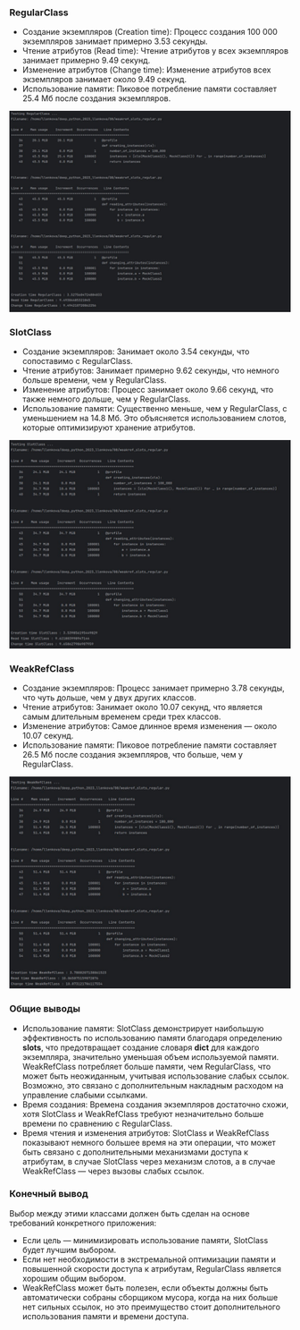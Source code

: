 ### RegularClass
- Создание экземпляров (Creation time): Процесс создания 100 000 экземпляров занимает примерно 3.53 секунды. 
- Чтение атрибутов (Read time): Чтение атрибутов у всех экземпляров занимает примерно 9.49 секунд.
- Изменение атрибутов (Change time): Изменение атрибутов всех экземпляров занимает около 9.49 секунд.
- Использование памяти: Пиковое потребление памяти составляет 25.4 Мб после создания экземпляров.

![Alt text](./images/regular.jpg)

### SlotClass
- Создание экземпляров: Занимает около 3.54 секунды, что сопоставимо с RegularClass.
- Чтение атрибутов: Занимает примерно 9.62 секунды, что немного больше времени, чем у RegularClass.
- Изменение атрибутов: Процесс занимает около 9.66 секунд, что также немного дольше, чем у RegularClass.
- Использование памяти: Существенно меньше, чем у RegularClass, с уменьшением на 14.8 Мб. Это объясняется использованием слотов, которые оптимизируют хранение атрибутов.

![Alt text](./images/slots.jpg)

### WeakRefClass
- Создание экземпляров: Процесс занимает примерно 3.78 секунды, что чуть дольше, чем у двух других классов.
- Чтение атрибутов: Занимает около 10.07 секунд, что является самым длительным временем среди трех классов.
- Изменение атрибутов: Самое длинное время изменения — около 10.07 секунд.
- Использование памяти: Пиковое потребление памяти составляет 26.5 Мб после создания экземпляров, что больше, чем у RegularClass.

![Alt text](./images/weakref.jpg)

### Общие выводы
- Использование памяти: SlotClass демонстрирует наибольшую эффективность по использованию памяти благодаря определению __slots__, что предотвращает создание словаря __dict__ для каждого экземпляра, значительно уменьшая объем используемой памяти. WeakRefClass потребляет больше памяти, чем RegularClass, что может быть неожиданным, учитывая использование слабых ссылок. Возможно, это связано с дополнительным накладным расходом на управление слабыми ссылками.
- Время создания: Времена создания экземпляров достаточно схожи, хотя SlotClass и WeakRefClass требуют незначительно больше времени по сравнению с RegularClass.
- Время чтения и изменения атрибутов: SlotClass и WeakRefClass показывают немного большее время на эти операции, что может быть связано с дополнительными механизмами доступа к атрибутам, в случае SlotClass через механизм слотов, а в случае WeakRefClass — через вызовы слабых ссылок.

### Конечный вывод
Выбор между этими классами должен быть сделан на основе требований конкретного приложения:
- Если цель — минимизировать использование памяти, SlotClass будет лучшим выбором.
- Если нет необходимости в экстремальной оптимизации памяти и повышенной скорости доступа к атрибутам, RegularClass является хорошим общим выбором.
- WeakRefClass может быть полезен, если объекты должны быть автоматически собраны сборщиком мусора, когда на них больше нет сильных ссылок, но это преимущество стоит дополнительного использования памяти и времени доступа.